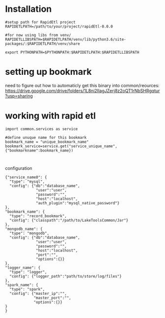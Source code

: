 
<H1>Installation</H1>

```
#setup path for RapidEtl project
RAPIDETLPATH=/path/to/your/project/rapidEtl-0.0.0

#for now using libs from venv/
RAPIDETLLIBSPATH=$RAPIDETLPATH/venv/lib/python3.6/site-packages/:$RAPIDETLPATH/venv/share

export PYTHONPATH=$PYTHONPATH:$RAPIDETLPATH:$RAPIDETLLIBSPATH

```

<H1> setting up bookmark</H1>

need to figure out how to automaticly get this binary into common/reources:
https://drive.google.com/drive/folders/1L8ni2IIagJZerj8z2oQT1rNbSHRgqtur?usp=sharing

<H1> working with rapid etl</H1>

```
import common.services as service

#define unuque name for this bookmark
bookmark_name = "unique_bookmark_name"
bookmark_service=service.get("service_unique_name", {"bookmarkname":bookmark_name})



```

configuration

```
{"service_name0": {
  "type": "mysql",
  "config": {"db":"database_name",
              "user":"user",
              "password":"",
              "host":"localhost",
              "auth_plugin":"mysql_native_password"}
},
"bookmark_name": {
  "type": "record_bookmark",
  "config": {"classpath":"/path/to/LakeToolsCommon/Jar"}
},
"mongodb_name": {
  "type": "mongodb",
  "config": {"db":"database_name",
              "user":"user",
              "password":"",
              "host":"localhost",
              "port":"",
              "options":{}}
},
"logger_name": {
  "type": "logger",
  "config": {"logger_path":"path/to/store/log/files"}
},
"spark_name": {
  "type": "spark",
  "config": {"master_ip":"",
             "master_port":"",
             "options":{}}
}
}
```
